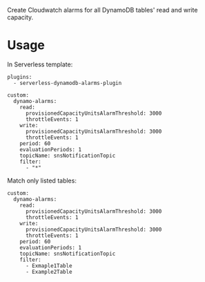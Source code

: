 Create Cloudwatch alarms for all DynamoDB tables' read and write capacity.

Usage
===

In Serverless template:

```
plugins:
  - serverless-dynamodb-alarms-plugin

custom:
  dynamo-alarms:
    read:
      provisionedCapacityUnitsAlarmThreshold: 3000
      throttleEvents: 1
    write:
      provisionedCapacityUnitsAlarmThreshold: 3000
      throttleEvents: 1
    period: 60
    evaluationPeriods: 1
    topicName: snsNotificationTopic
    filter:
      - "*"
```

Match only listed tables:

```
custom:
  dynamo-alarms:
    read:
      provisionedCapacityUnitsAlarmThreshold: 3000
      throttleEvents: 1
    write:
      provisionedCapacityUnitsAlarmThreshold: 3000
      throttleEvents: 1
    period: 60
    evaluationPeriods: 1
    topicName: snsNotificationTopic
    filter:
      - Exmaple1Table
      - Example2Table
```
